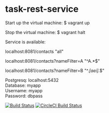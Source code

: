 # task-rest-service

 Start up the virtual machine:
$ vagrant up

 Stop the virtual machine:
$ vagrant halt

Service is available:

localhost:8081/contacts    "all"
   
localhost:8081/contacts?nameFilter=A    "^A.*$"

localhost:8081/contacts?nameFilter=B    "^.*[aei].*$" 


Postgresq:
localhost:5432 <br>
  Database: myapp <br>
  Username: myapp <br>
  Password: dbpass <br>
  
  
  [![Build Status](https://travis-ci.org/PliutaMykhailo/task-rest-service.svg?branch=master)](https://travis-ci.org/PliutaMykhailo/task-rest-service)
  [![CircleCI Build Status](https://circleci.com/gh/PliutaMykhailo/task-rest-service.svg?style=shield)](https://circleci.com/gh/PliutaMykhailo/task-rest-service)
